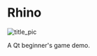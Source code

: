 # Rhino

![title_pic](https://github.com/GozSoft/Rhino/blob/main/title_pic.png)

 A Qt beginner's game demo.
